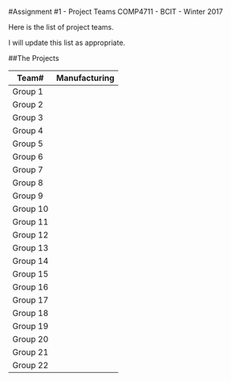 #Assignment #1 - Project Teams
COMP4711 - BCIT - Winter 2017

Here is the list of project teams.

I will update this list as appropriate.

##The Projects

Team# | Manufacturing
--------- | --------------  
Group 1  |  
Group 2  |  
Group 3  |  
Group 4  |  
Group 5  |  
Group 6  |  
Group 7  |  
Group 8  |  
Group 9  |  
Group 10  |  
Group 11  |  
Group 12  |  
Group 13  |  
Group 14  |  
Group 15  |  
Group 16  |  
Group 17  |  
Group 18  |  
Group 19  |  
Group 20  |  
Group 21  |  
Group 22  |  
